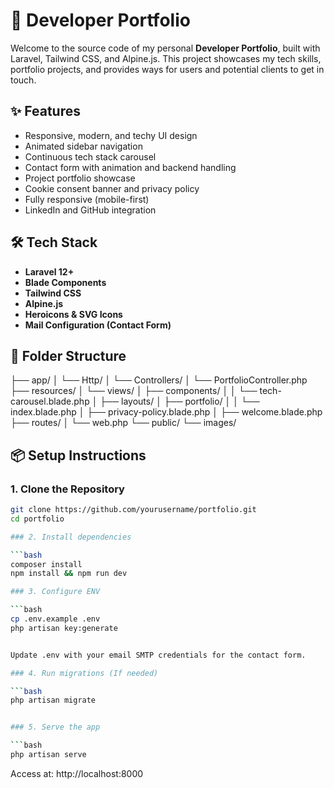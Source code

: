 # 🚀 Developer Portfolio

Welcome to the source code of my personal **Developer Portfolio**, built with Laravel, Tailwind CSS, and Alpine.js. This project showcases my tech skills, portfolio projects, and provides ways for users and potential clients to get in touch.

## ✨ Features

- Responsive, modern, and techy UI design
- Animated sidebar navigation
- Continuous tech stack carousel
- Contact form with animation and backend handling
- Project portfolio showcase
- Cookie consent banner and privacy policy
- Fully responsive (mobile-first)
- LinkedIn and GitHub integration

## 🛠️ Tech Stack

- **Laravel 12+**
- **Blade Components**
- **Tailwind CSS**
- **Alpine.js**
- **Heroicons & SVG Icons**
- **Mail Configuration (Contact Form)**

## 🧩 Folder Structure

├── app/
│   └── Http/
│       └── Controllers/
│           └── PortfolioController.php
├── resources/
│   └── views/
│       ├── components/
│       │   └── tech-carousel.blade.php
│       ├── layouts/
│       ├── portfolio/
│       │   └── index.blade.php
│       ├── privacy-policy.blade.php
│       ├── welcome.blade.php
├── routes/
│   └── web.php
└── public/
    └── images/


## 📦 Setup Instructions

### 1. Clone the Repository

```bash
git clone https://github.com/yourusername/portfolio.git
cd portfolio

### 2. Install dependencies

```bash
composer install
npm install && npm run dev

### 3. Configure ENV

```bash
cp .env.example .env
php artisan key:generate


Update .env with your email SMTP credentials for the contact form.

### 4. Run migrations (If needed)

```bash
php artisan migrate


### 5. Serve the app

```bash
php artisan serve

```
Access at: http://localhost:8000